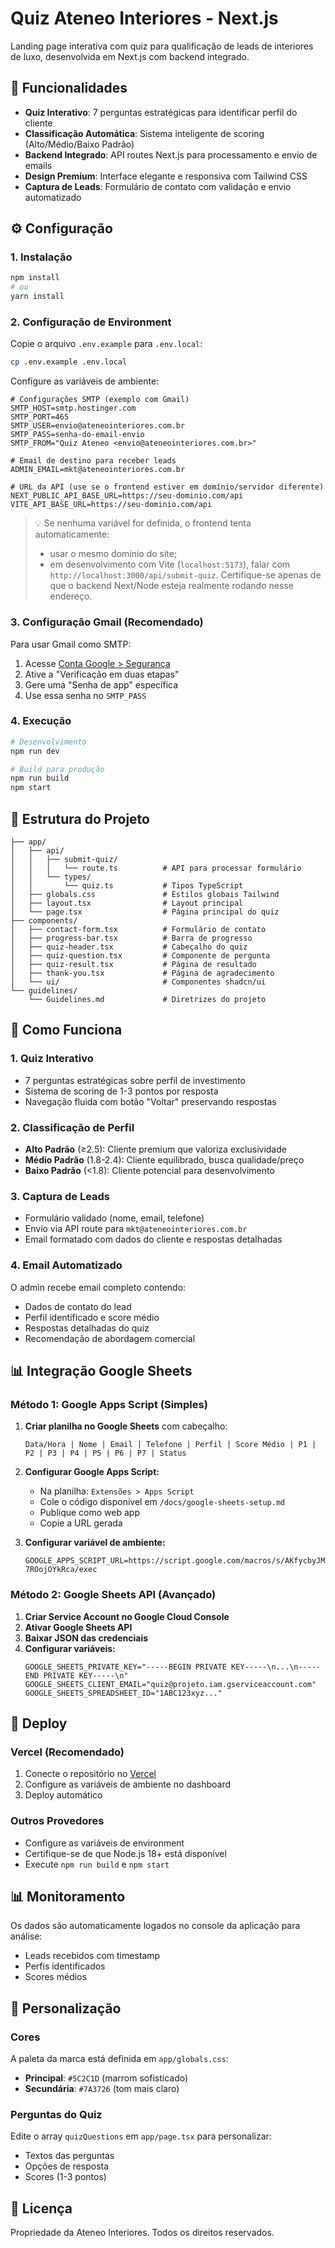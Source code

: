 # Quiz Ateneo Interiores - Next.js

Landing page interativa com quiz para qualificação de leads de interiores de luxo, desenvolvida em Next.js com backend integrado.

## 🚀 Funcionalidades

- **Quiz Interativo**: 7 perguntas estratégicas para identificar perfil do cliente
- **Classificação Automática**: Sistema inteligente de scoring (Alto/Médio/Baixo Padrão) 
- **Backend Integrado**: API routes Next.js para processamento e envio de emails
- **Design Premium**: Interface elegante e responsiva com Tailwind CSS
- **Captura de Leads**: Formulário de contato com validação e envio automatizado

## ⚙️ Configuração

### 1. Instalação

```bash
npm install
# ou
yarn install
```

### 2. Configuração de Environment

Copie o arquivo `.env.example` para `.env.local`:

```bash
cp .env.example .env.local
```

Configure as variáveis de ambiente:

```env
# Configurações SMTP (exemplo com Gmail)
SMTP_HOST=smtp.hostinger.com
SMTP_PORT=465
SMTP_USER=envio@ateneointeriores.com.br
SMTP_PASS=senha-do-email-envio
SMTP_FROM="Quiz Ateneo <envio@ateneointeriores.com.br>"

# Email de destino para receber leads
ADMIN_EMAIL=mkt@ateneointeriores.com.br

# URL da API (use se o frontend estiver em domínio/servidor diferente)
NEXT_PUBLIC_API_BASE_URL=https://seu-dominio.com/api
VITE_API_BASE_URL=https://seu-dominio.com/api
```

> 💡 Se nenhuma variável for definida, o frontend tenta automaticamente:
> - usar o mesmo domínio do site;
> - em desenvolvimento com Vite (`localhost:5173`), falar com `http://localhost:3000/api/submit-quiz`.
> Certifique-se apenas de que o backend Next/Node esteja realmente rodando nesse endereço.

### 3. Configuração Gmail (Recomendado)

Para usar Gmail como SMTP:

1. Acesse [Conta Google > Segurança](https://myaccount.google.com/security)
2. Ative a "Verificação em duas etapas"
3. Gere uma "Senha de app" específica
4. Use essa senha no `SMTP_PASS`

### 4. Execução

```bash
# Desenvolvimento
npm run dev

# Build para produção
npm run build
npm start
```

## 📁 Estrutura do Projeto

```
├── app/
│   ├── api/
│   │   ├── submit-quiz/
│   │   │   └── route.ts          # API para processar formulário
│   │   └── types/
│   │       └── quiz.ts           # Tipos TypeScript
│   ├── globals.css               # Estilos globais Tailwind
│   ├── layout.tsx                # Layout principal
│   └── page.tsx                  # Página principal do quiz
├── components/
│   ├── contact-form.tsx          # Formulário de contato
│   ├── progress-bar.tsx          # Barra de progresso
│   ├── quiz-header.tsx           # Cabeçalho do quiz
│   ├── quiz-question.tsx         # Componente de pergunta
│   ├── quiz-result.tsx           # Página de resultado
│   ├── thank-you.tsx             # Página de agradecimento
│   └── ui/                       # Componentes shadcn/ui
└── guidelines/
    └── Guidelines.md             # Diretrizes do projeto
```

## 🎯 Como Funciona

### 1. Quiz Interativo
- 7 perguntas estratégicas sobre perfil de investimento
- Sistema de scoring de 1-3 pontos por resposta
- Navegação fluida com botão "Voltar" preservando respostas

### 2. Classificação de Perfil
- **Alto Padrão** (≥2.5): Cliente premium que valoriza exclusividade
- **Médio Padrão** (1.8-2.4): Cliente equilibrado, busca qualidade/preço
- **Baixo Padrão** (<1.8): Cliente potencial para desenvolvimento

### 3. Captura de Leads
- Formulário validado (nome, email, telefone)
- Envio via API route para `mkt@ateneointeriores.com.br`
- Email formatado com dados do cliente e respostas detalhadas

### 4. Email Automatizado
O admin recebe email completo contendo:
- Dados de contato do lead
- Perfil identificado e score médio
- Respostas detalhadas do quiz
- Recomendação de abordagem comercial

## 📊 Integração Google Sheets

### Método 1: Google Apps Script (Simples)

1. **Criar planilha no Google Sheets** com cabeçalho:
   ```
   Data/Hora | Nome | Email | Telefone | Perfil | Score Médio | P1 | P2 | P3 | P4 | P5 | P6 | P7 | Status
   ```

2. **Configurar Google Apps Script:**
   - Na planilha: `Extensões > Apps Script`
   - Cole o código disponível em `/docs/google-sheets-setup.md`
   - Publique como web app
   - Copie a URL gerada

3. **Configurar variável de ambiente:**
   ```env
   GOOGLE_APPS_SCRIPT_URL=https://script.google.com/macros/s/AKfycbyJMlCIXGYql1LlRzpZzTAshscigK3ST8UPWq3_ZuyRhQDJWWZqZpV2-7ROojOYkRca/exec
   ```

### Método 2: Google Sheets API (Avançado)

1. **Criar Service Account no Google Cloud Console**
2. **Ativar Google Sheets API**
3. **Baixar JSON das credenciais**
4. **Configurar variáveis:**
   ```env
   GOOGLE_SHEETS_PRIVATE_KEY="-----BEGIN PRIVATE KEY-----\n...\n-----END PRIVATE KEY-----\n"
   GOOGLE_SHEETS_CLIENT_EMAIL="quiz@projeto.iam.gserviceaccount.com"
   GOOGLE_SHEETS_SPREADSHEET_ID="1ABC123xyz..."
   ```

## 🔧 Deploy

### Vercel (Recomendado)
1. Conecte o repositório no [Vercel](https://vercel.com)
2. Configure as variáveis de ambiente no dashboard
3. Deploy automático

### Outros Provedores
- Configure as variáveis de environment
- Certifique-se de que Node.js 18+ está disponível
- Execute `npm run build` e `npm start`

## 📊 Monitoramento

Os dados são automaticamente logados no console da aplicação para análise:
- Leads recebidos com timestamp
- Perfis identificados
- Scores médios

## 🎨 Personalização

### Cores
A paleta da marca está definida em `app/globals.css`:
- **Principal**: `#5C2C1D` (marrom sofisticado)
- **Secundária**: `#7A3726` (tom mais claro)

### Perguntas do Quiz
Edite o array `quizQuestions` em `app/page.tsx` para personalizar:
- Textos das perguntas
- Opções de resposta
- Scores (1-3 pontos)

## 📝 Licença

Propriedade da Ateneo Interiores. Todos os direitos reservados.
